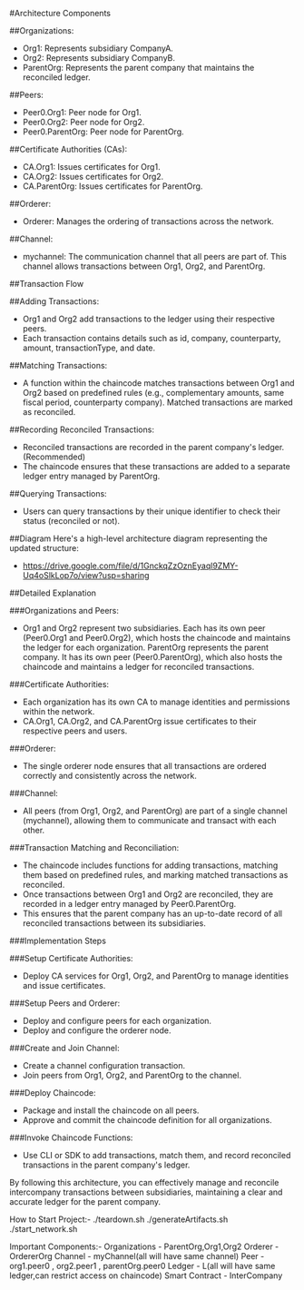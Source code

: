 #Architecture Components

##Organizations:
- Org1: Represents subsidiary CompanyA.
- Org2: Represents subsidiary CompanyB.
- ParentOrg: Represents the parent company that maintains the reconciled ledger.

##Peers:
- Peer0.Org1: Peer node for Org1.
- Peer0.Org2: Peer node for Org2.
- Peer0.ParentOrg: Peer node for ParentOrg.

##Certificate Authorities (CAs):
- CA.Org1: Issues certificates for Org1.
- CA.Org2: Issues certificates for Org2.
- CA.ParentOrg: Issues certificates for ParentOrg.

##Orderer:
- Orderer: Manages the ordering of transactions across the network.

##Channel:
- mychannel: The communication channel that all peers are part of. This channel allows transactions between Org1, Org2, and ParentOrg.

##Transaction Flow

##Adding Transactions:
- Org1 and Org2 add transactions to the ledger using their respective peers.
- Each transaction contains details such as id, company, counterparty, amount, transactionType, and date.

##Matching Transactions:
- A function within the chaincode matches transactions between Org1 and Org2 based on predefined rules (e.g., complementary amounts, same fiscal period, counterparty company).
Matched transactions are marked as reconciled.

##Recording Reconciled Transactions:
- Reconciled transactions are recorded in the parent company's ledger.(Recommended)
- The chaincode ensures that these transactions are added to a separate ledger entry managed by ParentOrg.

##Querying Transactions:
- Users can query transactions by their unique identifier to check their status (reconciled or not).

##Diagram
Here's a high-level architecture diagram representing the updated structure:
- https://drive.google.com/file/d/1GnckqZzOznEyaql9ZMY-Uq4oSlkLop7o/view?usp=sharing

##Detailed Explanation

###Organizations and Peers:
- Org1 and Org2 represent two subsidiaries. Each has its own peer (Peer0.Org1 and Peer0.Org2), which hosts the chaincode and maintains the ledger for each organization.
ParentOrg represents the parent company. It has its own peer (Peer0.ParentOrg), which also hosts the chaincode and maintains a ledger for reconciled transactions.

###Certificate Authorities:
- Each organization has its own CA to manage identities and permissions within the network.
- CA.Org1, CA.Org2, and CA.ParentOrg issue certificates to their respective peers and users.

###Orderer:
- The single orderer node ensures that all transactions are ordered correctly and consistently across the network.

###Channel:
- All peers (from Org1, Org2, and ParentOrg) are part of a single channel (mychannel), allowing them to communicate and transact with each other.

###Transaction Matching and Reconciliation:
- The chaincode includes functions for adding transactions, matching them based on predefined rules, and marking matched transactions as reconciled.
- Once transactions between Org1 and Org2 are reconciled, they are recorded in a ledger entry managed by Peer0.ParentOrg.
- This ensures that the parent company has an up-to-date record of all reconciled transactions between its subsidiaries.

###Implementation Steps

###Setup Certificate Authorities:
- Deploy CA services for Org1, Org2, and ParentOrg to manage identities and issue certificates.

###Setup Peers and Orderer:
- Deploy and configure peers for each organization.
- Deploy and configure the orderer node.

###Create and Join Channel:
- Create a channel configuration transaction.
- Join peers from Org1, Org2, and ParentOrg to the channel.

###Deploy Chaincode:
- Package and install the chaincode on all peers.
- Approve and commit the chaincode definition for all organizations.

###Invoke Chaincode Functions:
- Use CLI or SDK to add transactions, match them, and record reconciled transactions in the parent company's ledger.

By following this architecture, you can effectively manage and reconcile intercompany transactions between subsidiaries, maintaining a clear and accurate ledger for the parent company.

How to Start Project:-
./teardown.sh
./generateArtifacts.sh
./start_network.sh

Important Components:-
Organizations - ParentOrg,Org1,Org2
Orderer - OrdererOrg
Channel - myChannel(all will have same channel)
Peer - org1.peer0 , org2.peer1 , parentOrg.peer0
Ledger - L(all will have same ledger,can restrict access on chaincode)
Smart Contract - InterCompany